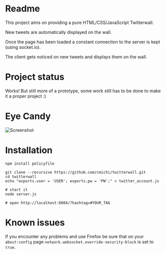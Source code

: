 # Readme

This project aims on providing a pure HTML/CSS/JavaScript Twitterwall.

New tweets are automatically displayed on the wall.

Once the page has been loaded a constant connection to the server is kept (using socket.io). 

The client gets noticed on new tweets and displays them on the wall.


# Project status

Works! But still more of a prototype, some work still has to be done to make it a proper project :)


# Eye Candy

![Screenshot](https://github.com/cmichi/twitterwall/raw/master/images/thumb.png)


# Installation

	npm install policyfile

	git clone --recursive https://github.com/cmichi/twitterwall.git
	cd twitterwall
	echo "exports.user = 'USER'; exports.pw = 'PW';" > twitter_account.js
	
	# start it
	node server.js
		
	# open http://localhost:8004/?hashtag=#YOUR_TAG


# Known issues

If you encounter any problems and use Firefox be sure
that on your `about:config` page `network.websocket.override-security-block`
is set to `true`.

